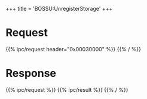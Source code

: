 +++
title = 'BOSSU:UnregisterStorage'
+++

# Request

{{% ipc/request header="0x00030000" %}}
{{% / %}}

# Response

{{% ipc/request %}}
{{% ipc/result %}}
{{% / %}}
